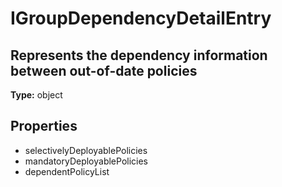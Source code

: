 # IGroupDependencyDetailEntry

## Represents the dependency information between out-of-date policies

**Type:** object

## Properties
* selectivelyDeployablePolicies
* mandatoryDeployablePolicies
* dependentPolicyList

